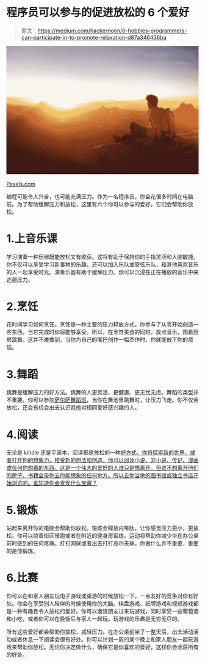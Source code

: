 # 程序员可以参与的促进放松的 6 个爱好

> 原文：<https://medium.com/hackernoon/6-hobbies-programmers-can-participate-in-to-promote-relaxation-d87a346436ba>

![](img/be510e2e906c20e1b4dafca719ee8082.png)

[Pexels.com](https://www.pexels.com/photo/man-sitting-on-edge-facing-sunset-915972/)

编程可能令人兴奋，也可能充满压力。作为一名程序员，你会花很多时间在电脑前。为了帮助缓解压力和放松，这里有六个你可以参与的爱好，它们会帮助你放松。

# 1.上音乐课

学习演奏一种乐器既能放松又有收获。这将有助于保持你的手指灵活和大脑敏捷。你不仅可以享受学习新事物的乐趣，还可以加入乐队或管弦乐队，和其他喜欢音乐的人一起享受时光。演奏乐器有助于缓解压力。你可以沉浸在正在播放的音乐中来逃避压力。

# 2.烹饪

花时间学习如何烹饪。烹饪是一种主要的压力释放方式。你参与了从零开始创造一些东西，当它完成时你将能够享受。所以，在烹饪美食的同时，放点音乐，围着厨房跳舞。这并不难做到，当你为自己的嘴巴创作一幅杰作时，你就能放下你的烦恼。

# 3.舞蹈

跳舞是缓解压力的好方法。跳舞的人更灵活、更健康、更无忧无虑。舞蹈的类型并不重要。你可以参加[萨尔萨舞蹈班](https://nycarthurmurray.com/salsa-lessons/)，当你在舞池里跳舞时，让压力飞走。你不仅会放松，还会有机会出去认识其他对相同爱好感兴趣的人。

# 4.阅读

无论是 kindle 还是平装本，阅读都是放松的一种[好方式。你将探索新的世界，或者打开你的想象力，接受新的想法和创造。你可以阅读小说、非小说、传记、漫画或任何你想看的东西。这是一个伟大的爱好的人谁只是想离开，但谁不想离开他们的房子。书籍会带你去你能想象的任何地方。所以去你当地的图书馆或独立书店开始浏览吧。谁知道你会发现什么宝藏？](https://www.bustle.com/p/5-ways-reading-can-help-you-cope-with-anxiety-57431)

# 5.锻炼

站起来离开你的电脑会帮助你放松。锻炼会释放内啡肽，让你感觉压力更小，更放松。你可以绕着街区慢跑或者在附近的健身房锻炼。运动将帮助你减少坐在办公桌前时感到的任何疼痛。打打网球或者出去打打高尔夫球。你做什么并不重要，重要的是你锻炼。

# 6.比赛

你可以在和家人朋友玩电子游戏或桌游的时候放松一下。一点友好的竞争对你有好处。你会在享受别人陪伴的时候使用你的大脑。棋盘游戏、纸牌游戏和视频游戏都是一种有趣且令人放松的爱好。你可以邀请朋友过来玩游戏，同时享受一些葡萄酒和小吃，或者你可以在晚饭后与家人一起玩。玩游戏的乐趣是无穷无尽的。

所有这些爱好都会帮助你放松，减轻压力。在办公桌前坐了一整天后，出去活动活动或者休息一下阅读会很有好处。你可以计划一周的某个晚上和家人朋友一起玩游戏来帮助你放松。无论你决定做什么，确保它是你喜欢的爱好，这样你会收获所有的好处。